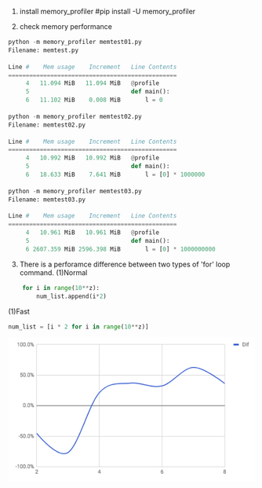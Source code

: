 1. install memory_profiler
#pip install -U memory_profiler


2. check memory performance
```py
python -m memory_profiler memtest01.py 
Filename: memtest.py

Line #    Mem usage    Increment   Line Contents
================================================
     4   11.094 MiB   11.094 MiB   @profile
     5                             def main():
     6   11.102 MiB    0.008 MiB       l = 0

python -m memory_profiler memtest02.py 
Filename: memtest02.py

Line #    Mem usage    Increment   Line Contents
================================================
     4   10.992 MiB   10.992 MiB   @profile
     5                             def main():
     6   18.633 MiB    7.641 MiB       l = [0] * 1000000

python -m memory_profiler memtest03.py 
Filename: memtest03.py

Line #    Mem usage    Increment   Line Contents
================================================
     4   10.961 MiB   10.961 MiB   @profile
     5                             def main():
     6 2607.359 MiB 2596.398 MiB       l = [0] * 1000000000
```
3. There is a perforamce difference between two types of 'for' loop command.
(1)Normal
```py
    for i in range(10**z):
        num_list.append(i*2)   
```
(1)Fast 
```py
num_list = [i * 2 for i in range(10**z)]
```
![Performance Difference](https://github.com/tkshim/Picture/blob/master/diff_perform_python.png)
